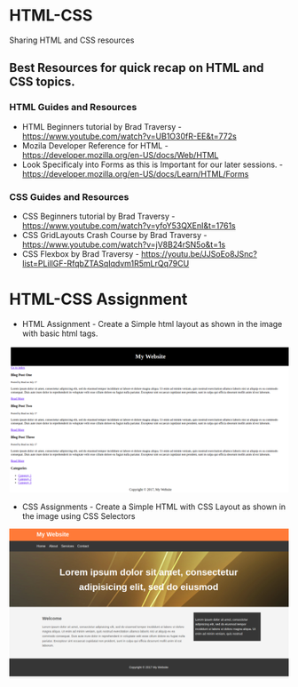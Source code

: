# HTML-CSS
Sharing HTML and CSS resources

## Best Resources for quick recap on HTML and CSS topics. 

### HTML Guides and Resources
* HTML Beginners tutorial by Brad Traversy - https://www.youtube.com/watch?v=UB1O30fR-EE&t=772s
* Mozila Developer Reference for HTML - https://developer.mozilla.org/en-US/docs/Web/HTML
* Look Specificaly into Forms as this is Important for our later sessions. - https://developer.mozilla.org/en-US/docs/Learn/HTML/Forms

### CSS Guides and Resources
* CSS Beginners tutorial by Brad Traversy - https://www.youtube.com/watch?v=yfoY53QXEnI&t=1761s
* CSS GridLayouts Crash Course by Brad Traversy - https://www.youtube.com/watch?v=jV8B24rSN5o&t=1s
* CSS Flexbox by Brad Traversy - https://youtu.be/JJSoEo8JSnc?list=PLillGF-RfqbZTASqIqdvm1R5mLrQq79CU

# HTML-CSS Assignment 

* HTML Assignment - Create a Simple html layout as shown in the image with basic html tags.

![alt text](https://github.com/bangalorebyte-cohort20/Weekend-Assignment/blob/master/assingments/html%20assignment.png)

* CSS Assignments - Create a Simple HTML with CSS Layout as shown in the image using CSS Selectors

![alt text](https://github.com/bangalorebyte-cohort20/Weekend-Assignment/blob/master/assingments/css%20assignment.png)
